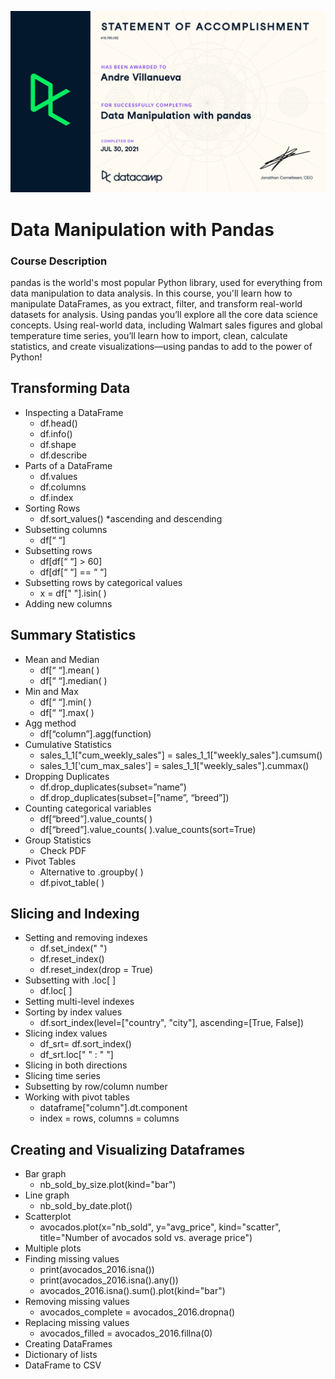 ![cert](https://github.com/marcusandrev/DataCamp-Data-Scientist-with-Python-Career-Track/blob/main/4.Data-Manipulation-with-Pandas/certificates/certificate-DMWP-1.jpg)

# Data Manipulation with Pandas
### Course Description
pandas is the world's most popular Python library, used for everything from data manipulation to data analysis. In this course, you'll learn how to manipulate DataFrames, as you extract, filter, and transform real-world datasets for analysis. Using pandas you’ll explore all the core data science concepts. Using real-world data, including Walmart sales figures and global temperature time series, you’ll learn how to import, clean, calculate statistics, and create visualizations—using pandas to add to the power of Python!
 
## Transforming Data
- Inspecting a DataFrame
    - df.head()
    - df.info()
    - df.shape
    - df.describe
- Parts of a DataFrame
    - df.values
    - df.columns
    - df.index
- Sorting Rows
    - df.sort_values()   *ascending and descending
- Subsetting columns
    - df[“ “]
- Subsetting rows
    - df[df[“ “] > 60]
    - df[df[“ “] == “ “]
- Subsetting rows by categorical values
    - x = df[" "].isin( )
- Adding new columns
## Summary Statistics
- Mean and Median
    - df[“ “].mean( )
    - df[“ “].median( )
- Min and Max
    - df[“ “].min( )
    - df[“ “].max( )
- Agg method
    - df[“column”].agg(function)
- Cumulative Statistics
    - sales_1_1["cum_weekly_sales"] = sales_1_1["weekly_sales"].cumsum()
    - sales_1_1['cum_max_sales']  = sales_1_1["weekly_sales"].cummax()
- Dropping Duplicates
    - df.drop_duplicates(subset=”name”)
    - df.drop_duplicates(subset=[”name”, “breed”])
- Counting categorical variables
    - df[“breed”].value_counts( )
    - df[“breed”].value_counts( ).value_counts(sort=True)
- Group Statistics
    - Check PDF
- Pivot Tables
    - Alternative to .groupby( )
    - df.pivot_table( )
 
## Slicing and Indexing
- Setting and removing indexes
    - df.set_index(" ")
    - df.reset_index()
    - df.reset_index(drop = True)
- Subsetting with .loc[ ]
    - df.loc[ ]
- Setting multi-level indexes
- Sorting by index values
    - df.sort_index(level=["country", "city"], ascending=[True, False])
- Slicing index values
    - df_srt= df.sort_index()
    - df_srt.loc[" " : " "]
- Slicing in both directions
- Slicing time series
- Subsetting by row/column number
- Working with pivot tables
    - dataframe["column"].dt.component
    - index = rows, columns = columns
## Creating and Visualizing Dataframes
- Bar graph
    - nb_sold_by_size.plot(kind="bar")
- Line graph
    - nb_sold_by_date.plot()
- Scatterplot
    - avocados.plot(x="nb_sold", y="avg_price", kind="scatter", title="Number of avocados sold vs. average price")
- Multiple plots
- Finding missing values
    - print(avocados_2016.isna())
    - print(avocados_2016.isna().any())
    - avocados_2016.isna().sum().plot(kind="bar")
- Removing missing values
    - avocados_complete = avocados_2016.dropna()
- Replacing missing values
    - avocados_filled = avocados_2016.fillna(0)
- Creating DataFrames
- Dictionary of lists
- DataFrame to CSV
